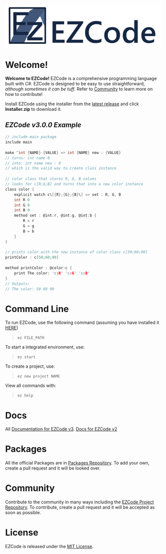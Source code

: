 ![Main Image](https://raw.githubusercontent.com/JBrosDevelopment/EZCode/master/docs/Images/EZCode_Wide_Logo.png)

# Welcome!

**Welcome to EZCode!** EZCode is a comprehensive programming language built with C#. EZCode is designed to be easy to use straightforward, *although sometimes it can be tuff*. Refer to [Community](#community) to learn more on how to contribute!

Install EZCode using the installer from the [latest release](https://github.com/EZCodeLanguage/EZCode/releases/latest) and click **Installer.zip** to download it.
## *EZCode v3.0.0 Example*
```c
// include main package
include main

make ^int {NAME} {VALUE} => int {NAME} new : {VALUE}
// turns: int name 0
// into: int name new : 0
// which is the valid way to create class instance

// color class that stores R, G, B values
// looks for c[R;G;B] and turns that into a new color instance
class color {
    explicit watch c\[{R};{G};{B}\] => set : R, G, B
    int R 0
    int G 0
    int B 0
    method set : @int:r, @int:g, @int:b {
        R = r
        G = g
        B = b
    }
}

// prints color with the new instance of color class c[50;60;90]
printColor : c[50;60;90]

method printColor : @color:c {
    print The color: 'c:R' 'c:G' 'c:B'
}
// Outputs:
// The color: 50 60 90
```

# Command Line

To run EZCode, use the following command (assuming you have installed it [HERE](https://github.com/EZCodeLanguage/EZCode/releases/latest))
> `ez FILE_PATH`

To start a integrated environment, use:
> `ez start`

To create a project, use:
> `ez new project NAME`

View all commands with: 
> `ez help`

# Docs

All [Documentation for EZCode v3](docs/README.md). [Docs for EZCode v2](docs/v2%20docs/Home.md)

# Packages

All the official Packages are in [Packages Repository](https://github.com/EZCodeLanguage/Packages.git). To add your own, create a pull request and it will be looked over. 

# Community

Contribute to the community in many ways including the [EZCode Project Repository](https://github.com/EZCodeLanguage/Projects.git). To contribute, create a pull request and it will be accepted as soon as possible. 

# License

EZCode is released under the [MIT License](LICENSE).
